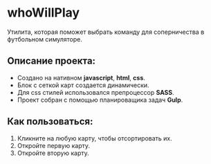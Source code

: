 # whoWillPlay
Утилита, которая поможет выбрать команду для соперничества в футбольном симуляторе.

## Описание проекта:

* Создано на нативном **javascript**, **html**, **css**.
* Блок с сеткой карт создается динамически.
* Для css стилей использовался препроцессор **SASS**.
* Проект собран с помощью планироващика задач **Gulp**.


## Как пользоваться:
1. Кликните на любую карту, чтобы отсортировать их.
2. Откройте первую карту.
3. Откройте вторую карту. 
